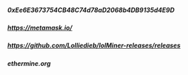 ##### 0xEe6E3673754CB48C74d78aD2068b4DB9135d4E9D
##### https://metamask.io/
##### https://github.com/Lolliedieb/lolMiner-releases/releases
##### ethermine.org
